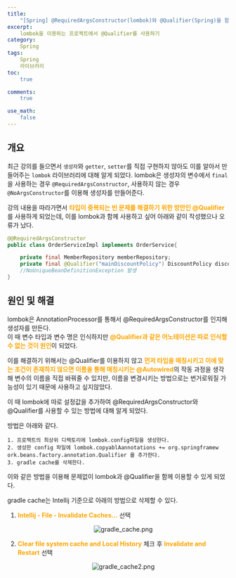 ```yaml
---
title: 
    "[Spring] @RequiredArgsConstructor(lombok)와 @Qualifier(Spring)을 함께 사용하기"
excerpt: 
    lombok을 이용하는 프로젝트에서 @Qualifier를 사용하기
category: 
    Spring
tags: 
    Spring
    라이브러리
toc: 
    true

comments: 
    true

use_math: 
    false
---
```


<style type = 'text/css'>
    .o{
    font-weight: bold;
    color:orange;
    }
</style>
  
## 개요  
최근 강의를 들으면서 `생성자`와 `getter`, `setter`를 직접 구현하지 않아도 이를 알아서 만들어주는 `lombok` 라이브러리에 대해 알게 되었다. lombok은 생성자의 변수에서 `final`을 사용하는 경우 `@RequiredArgsConstructor`, 사용하지 않는 경우 `@NoArgsConstructor`를 이용해 생성자를 만들어준다.  

강의 내용을 따라가면서 <span class ="o">타입이 중복되는 빈 문제를 해결하기 위한 방안인 @Qualifier</span>를 사용하게 되었는데, 이를 lombok과 함께 사용하고 싶어 아래와 같이 작성했으나 오류가 났다.  
```java
@@RequiredArgsConstructor
public class OrderServiceImpl implements OrderService{

    private final MemberRepository memberRepository;
    private final @Qualifier("mainDiscountPolicy") DiscountPolicy discountPolicy;
    //NoUniqueBeanDefinitionException 발생
}
```
  
## 원인 및 해결  
lombok은 AnnotationProcessor를 통해서 @RequiredArgsConstructor를 인지해 생성자를 만든다.  
이 때 변수 타입과 변수 명은 인식하지만 <span class = "o">@Qualifier과 같은 어노테이션은 따로 인식할 수 없는 것이 원인</span>이 되었다.  
  
이를 해결하기 위해서는 @Qualifier를 이용하지 않고 <span class ="o">먼저 타입을 매칭시키고 이에 맞는 조건이 존재하지 않으면 이름을 통해 매칭시키는 @Autowired</span>의 작동 과정을 생각해 변수의 이름을 직접 바꿔줄 수 있지만, 이름을 변경시키는 방법으로는 번거로워질 가능성이 있기 때문에 사용하고 싶지않았다.  

이 때 lombok에 따로 설정값을 추가하여 @RequiredArgsConstructor와 @Qualifier를 사용할 수 있는 방법에 대해 알게 되었다.  
  
방법은 아래와 같다.  
  
    1. 프로젝트의 최상위 디렉토리에 lombok.config파일을 생성한다.  
    2. 생성한 config 파일에 lombok.copyablAannotations += org.springframew ork.beans.factory.annotation.Qualifier 를 추가한다.
    3. gradle cache를 삭제한다.  

이와 같은 방법을 이용해 문제없이 lombok과 @Qualifier을 함께 이용할 수 있게 되었다.  

gradle cache는 Intellij 기준으로 아래의 방법으로 삭제할 수 있다.  
1. <span class = "o">Intellij - File - Invalidate Caches...</span> 선택
    <p align = "center"><img alt = "gradle_cache.png" src = "../../assets/images/spring/gradle_cache.png"></p>  
2. <span class = "o">Clear file system cache and Local History</span> 체크 후 <span class = "o">Invalidate and Restart</span> 선택
    <p align = "center"><img alt = "gradle_cache2.png" src = "../../assets/images/spring/gradle_cache2.png"></p> 

